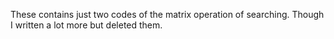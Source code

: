 These contains just two codes of the matrix operation of searching. Though I written a lot more but deleted them.